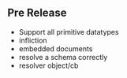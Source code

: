 ## Pre Release

* Support all primitive datatypes
* infliction
* embedded documents
* resolve a schema correctly
* resolver object/cb 

